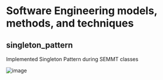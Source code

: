 # Software Engineering models, methods, and techniques

## singleton_pattern

Implemented Singleton Pattern during SEMMT classes

![image](https://user-images.githubusercontent.com/59180229/174507930-5d43c433-451f-47d3-9820-2ccbbcd23cb3.png)
